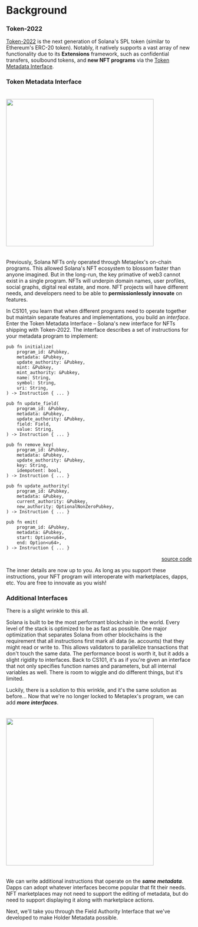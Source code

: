 # Background

### Token-2022

<a href="https://spl.solana.com/token-2022" target="blank">Token-2022</a> is the next generation of Solana's SPL token (similar to Ethereum's ERC-20 token). Notably, it natively supports a vast array of new functionality due to its **Extensions** framework, such as confidential transfers, soulbound tokens, and **new NFT programs** via the <a href="https://forum.solana.com/t/srfc-00017-token-metadata-interface/283" target="blank">Token Metadata Interface</a>.

### Token Metadata Interface

<img src="/freedom.gif" width="400px" style="margin: 20px auto;"/>

Previously, Solana NFTs only operated through Metaplex's on-chain programs. This allowed Solana's NFT ecosystem to blossom faster than anyone imagined. But in the long-run, the key primative of web3 cannot exist in a single program. NFTs will underpin domain names, user profiles, social graphs, digital real estate, and more. NFT projects will have different needs, and developers need to be able to **permissionlessly innovate** on features.

In CS101, you learn that when different programs need to operate together but maintain separate features and implementations, you build an _interface_. Enter the Token Metadata Interface – Solana's new interface for NFTs shipping with Token-2022. The interface describes a set of instructions for your metadata program to implement:

```
pub fn initialize(
    program_id: &Pubkey,
    metadata: &Pubkey,
    update_authority: &Pubkey,
    mint: &Pubkey,
    mint_authority: &Pubkey,
    name: String,
    symbol: String,
    uri: String,
) -> Instruction { ... }

pub fn update_field(
    program_id: &Pubkey,
    metadata: &Pubkey,
    update_authority: &Pubkey,
    field: Field,
    value: String,
) -> Instruction { ... }

pub fn remove_key(
    program_id: &Pubkey,
    metadata: &Pubkey,
    update_authority: &Pubkey,
    key: String,
    idempotent: bool,
) -> Instruction { ... }

pub fn update_authority(
    program_id: &Pubkey,
    metadata: &Pubkey,
    current_authority: &Pubkey,
    new_authority: OptionalNonZeroPubkey,
) -> Instruction { ... }

pub fn emit(
    program_id: &Pubkey,
    metadata: &Pubkey,
    start: Option<u64>,
    end: Option<u64>,
) -> Instruction { ... }
```

<div style="text-align: right">
    <a href="https://github.com/solana-labs/solana-program-library/blob/9ddfe54cc051759f1c619aecf7ba31d93f28d846/token-metadata/interface/src/instruction.rs#L229" target="blank">source code</a>
</div>

The inner details are now up to you. As long as you support these instructions, your NFT program will interoperate with marketplaces, dapps, etc. You are free to innovate as you wish!

### Additional Interfaces

There is a slight wrinkle to this all.

Solana is built to be the most performant blockchain in the world. Every level of the stack is optimized to be as fast as possible. One major optimization that separates Solana from other blockchains is the requirement that all instructions first mark all data (ie. accounts) that they might read or write to. This allows validators to parallelize transactions that don't touch the same data. The performance boost is worth it, but it adds a slight rigidity to interfaces. Back to CS101, it's as if you're given an interface that not only specifies function names and parameters, but all internal variables as well. There is room to wiggle and do different things, but it's limited.

Luckily, there is a solution to this wrinkle, and it's the same solution as before... Now that we're no longer locked to Metaplex's program, we can add **_more interfaces_**.

<img src="/more-interfaces.png" width="400px" style="margin: 20px auto;"/>

We can write additional instructions that operate on the **_same metadata_**. Dapps can adopt whatever interfaces become popular that fit their needs. NFT marketplaces may not need to support the editing of metadata, but do need to support displaying it along with marketplace actions.

Next, we'll take you through the Field Authority Interface that we've developed to make Holder Metadata possible.
